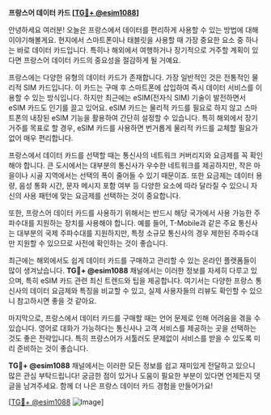 **프랑스어 데이터 카드 [[TG💪+ @esim1088](https://t.me/s/esim1088)]**

안녕하세요 여러분! 오늘은 프랑스에서 데이터를 편리하게 사용할 수 있는 방법에 대해 이야기해볼게요. 현지에서 스마트폰이나 태블릿을 사용할 때 가장 중요한 요소 중 하나는 바로 데이터 카드입니다. 특히나 해외에서 여행하거나 장기적으로 거주할 계획이 있다면 프랑스어 데이터 카드의 중요성을 절감하게 될 거예요.

프랑스에는 다양한 유형의 데이터 카드가 존재합니다. 가장 일반적인 것은 전통적인 물리적 SIM 카드입니다. 이 카드는 구매 후 스마트폰에 삽입하여 즉시 데이터 서비스를 이용할 수 있는 방식입니다. 하지만 최근에는 eSIM(전자식 SIM) 기술이 발전하면서 eSIM 카드도 인기를 끌고 있어요. eSIM 카드는 물리적 카드를 필요로 하지 않고 스마트폰의 내장된 eSIM 기능을 활용하여 간단히 설정할 수 있습니다. 특히 해외에서 장기 거주를 목표로 할 경우, eSIM 카드를 사용하면 번거롭게 물리적 카드를 교체할 필요가 없어 매우 편리합니다.

프랑스에서 데이터 카드를 선택할 때는 통신사의 네트워크 커버리지와 요금제를 꼭 확인해야 합니다. 큰 도시에서는 대부분의 통신사가 우수한 네트워크를 제공하지만, 작은 마을이나 시골 지역에서는 선택의 폭이 줄어들 수 있기 때문이죠. 또한 요금제는 데이터 용량, 음성 통화 시간, 문자 메시지 포함 여부 등 다양한 요소에 따라 달라질 수 있으니 자신의 사용 패턴에 맞는 요금제를 선택하는 것이 중요합니다.

또한, 프랑스어 데이터 카드를 사용하기 위해서는 반드시 해당 국가에서 사용 가능한 주파수대를 지원하는 장치를 사용해야 합니다. 예를 들어, T-Mobile과 같은 주요 통신사는 대부분의 국제 주파수대를 지원하지만, 특정 소규모 통신사의 경우 제한된 주파수대만 지원할 수 있으므로 사전에 확인하는 것이 좋습니다.

최근에는 해외에서도 쉽게 데이터 카드를 구매하고 관리할 수 있는 온라인 플랫폼들이 많이 생겨났습니다. **TG💪+ @esim1088** 채널에서는 이러한 정보를 자세히 다루고 있으며, 특히 eSIM 카드 관련 최신 트렌드와 팁을 제공합니다. 여기서는 다양한 프랑스 통신사의 데이터 요금제와 특징을 비교할 수 있고, 실제 사용자들의 리뷰도 확인할 수 있으니 참고하시면 좋을 것 같아요.

마지막으로, 프랑스에서 데이터 카드를 구매할 때는 언어 문제로 인해 어려움을 겪을 수 있습니다. 영어로 대화가 가능하다는 통신사나 고객 서비스를 제공하는 곳을 선택하는 것도 좋은 전략입니다. 특히 프랑스어가 서툴러도 문제없이 서비스를 받을 수 있도록 미리 준비하는 것이 좋습니다.

**TG💪+ @esim1088** 채널에서는 이러한 모든 정보를 쉽고 재미있게 전달하고 있으니 많은 관심 부탁드립니다! 궁금한 점이 있거나 도움이 필요한 부분이 있다면 언제든지 댓글을 남겨주세요. 함께 더 나은 프랑스 데이터 카드 경험을 만들어가요!

[[TG💪+ @esim1088](https://t.me/s/esim1088) ![Image](https://i.postimg.cc/Y0z9fWf4/image.png)]